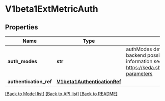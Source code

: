 # V1beta1ExtMetricAuth

## Properties
Name | Type | Description | Notes
------------ | ------------- | ------------- | -------------
**auth_modes** | **str** | authModes defines the authentication modes for the metrics backend possible values are bearer, basic, tls. for more information see: https://keda.sh/docs/2.17/scalers/prometheus/#authentication-parameters | [optional] 
**authentication_ref** | [**V1beta1AuthenticationRef**](V1beta1AuthenticationRef.md) |  | [optional] 

[[Back to Model list]](../README.md#documentation-for-models) [[Back to API list]](../README.md#documentation-for-api-endpoints) [[Back to README]](../README.md)


